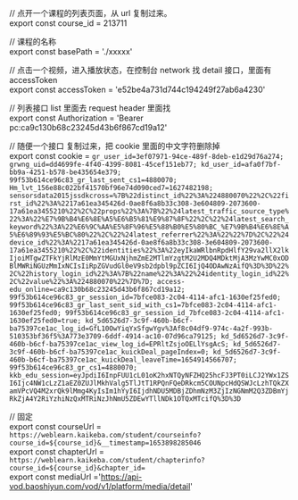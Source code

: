 // 点开一个课程的列表页面，从 url 复制过来。  
export const course_id = 213711

// 课程的名称  
export const basePath = './xxxxx'

// 点击一个视频，进入播放状态，在控制台 network 找 detail 接口，里面有 accessToken  
export const accessToken = 'e52be4a731d744c194249f27ab6a4230'

// 列表接口 list 里面去 request header 里面找  
export const Authorization = 'Bearer pc:ca9c130b68c23245d43b6f867cd19a12'

// 随便一个接口 复制过来，把 cookie 里面的中文字符删除掉  
export const cookie = `gr_user_id=3ef07971-94ce-489f-8deb-e1d29d76a274; grwng_uid=dd4699fe-4f40-4399-8081-45cef151eb77; kd_user_id=afa0f7bf-bb9a-4251-b578-be435654e379; 99f53b614ce96c83_gr_last_sent_cs1=4880070; Hm_lvt_156e88c022bf41570bf96e74d090ced7=1627482198; sensorsdata2015jssdkcross=%7B%22distinct_id%22%3A%224880070%22%2C%22first_id%22%3A%2217a61ea345426d-0ae8f6a8b33c308-3e604809-2073600-17a61ea3455210%22%2C%22props%22%3A%7B%22%24latest_traffic_source_type%22%3A%22%E7%9B%B4%E6%8E%A5%E6%B5%81%E9%87%8F%22%2C%22%24latest_search_keyword%22%3A%22%E6%9C%AA%E5%8F%96%E5%88%B0%E5%80%BC_%E7%9B%B4%E6%8E%A5%E6%89%93%E5%BC%80%22%2C%22%24latest_referrer%22%3A%22%22%7D%2C%22%24device_id%22%3A%2217a61ea345426d-0ae8f6a8b33c308-3e604809-2073600-17a61ea3455210%22%2C%22identities%22%3A%22eyIkaWRlbnRpdHlfY29va2llX2lkIjoiMTgwZTFkYjRlMzE0MmYtMGUxNjhmZmE2MTlmYzgtM2U2MDQ4MDktMjA3MzYwMC0xODBlMWRiNGUzMmIxNCIsIiRpZGVudGl0eV9sb2dpbl9pZCI6IjQ4ODAwNzAifQ%3D%3D%22%2C%22history_login_id%22%3A%7B%22name%22%3A%22%24identity_login_id%22%2C%22value%22%3A%224880070%22%7D%7D; access-edu_online=ca9c130b68c23245d43b6f867cd19a12; 99f53b614ce96c83_gr_session_id=7bfce083-2c04-4114-afc1-1630ef25fed0; 99f53b614ce96c83_gr_last_sent_sid_with_cs1=7bfce083-2c04-4114-afc1-1630ef25fed0; 99f53b614ce96c83_gr_session_id_7bfce083-2c04-4114-afc1-1630ef25fed0=true; kd_5d6526d7-3c9f-460b-b6cf-ba75397ce1ac_log_id=GfL10OwYiqYxSfgwYgv%3Af8c04df9-974c-4a2f-993b-510353bf36f5%3A773e3709-6ddf-4914-ac10-07d96ca79125; kd_5d6526d7-3c9f-460b-b6cf-ba75397ce1ac_view_log_id=EPRltZsjoOELlYsgAcS; kd_5d6526d7-3c9f-460b-b6cf-ba75397ce1ac_kuickDeal_pageIndex=0; kd_5d6526d7-3c9f-460b-b6cf-ba75397ce1ac_kuickDeal_leaveTime=1654914566707; 99f53b614ce96c83_gr_cs1=4880070; kkb_edu_session=eyJpdiI6InpFUU1cL01oK2hxNTQyNFZHQ25hcFJ3PT0iLCJ2YWx1ZSI6Ijc4NW1cLzZ1aEZ0ZUJlMkhValg5TlJtT1RPQnFQeDRkcm5COUNpcHdQSWJcLzhTQkZXamVPcVQ4M2xrQk9lMmg4KyIsIm1hYyI6IjdhNDU5MDBjZDhmNzM3ZjIzNGNmM2Q3ZDBmYjRkZjA4Y2RiYzhiNzQxMTRiNzJhNmU5ZDEwYTllNDk1OTQxMTcifQ%3D%3D`

// 固定  
export const courseUrl = `https://weblearn.kaikeba.com/student/courseinfo?course_id=${course_id}&__timestamp=1653898285046`  
export const chapterUrl = `https://weblearn.kaikeba.com/student/chapterinfo?course_id=${course_id}&chapter_id=`  
export const mediaUrl ='https://api-vod.baoshiyun.com/vod/v1/platform/media/detail'
